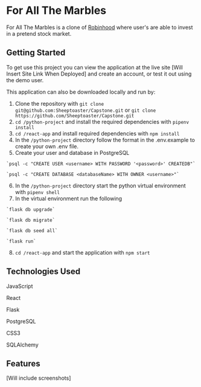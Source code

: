 # For All The Marbles 
For All The Marbles is a clone of [Robinhood](https://robinhood.com/) where user's are able to invest in a pretend stock market.

## Getting Started
To get use this project you can view the application at the live site [Will Insert Site Link When Deployed] and create an account, or test it out using the demo user.

This application can also be downloaded locally and run by:
  1. Clone the repository with `git clone git@github.com:Sheeptoaster/Capstone.git` or `git clone https://github.com/Sheeptoaster/Capstone.git`
  2. `cd /python-project` and install the required dependencies with `pipenv install`
  3. `cd /react-app` and install required dependencies with `npm install`
  4. In the `/python-project` directory follow the format in the .env.example to create your own .env file.
  5. Create your user and database in PostgreSQL
  
    `psql -c "CREATE USER <username> WITH PASSWORD '<password>' CREATEDB"`
  
    `psql -c "CREATE DATABASE <databaseName> WITH OWNER <username>"`
  
  6. In the `/python-project` directory start the python virtual environment with `pipenv shell`
  7. In the virtual environment run the following
  
    `flask db upgrade`
  
    `flask db migrate`
  
    `flask db seed all`
  
    `flask run`
  
  8. `cd /react-app` and start the application with `npm start`
  
  ## Technologies Used
  JavaScript
  
  React
  
  Flask
  
  PostgreSQL
  
  CSS3
  
  SQLAlchemy
  
  ## Features
  
  [Will include screenshots]
